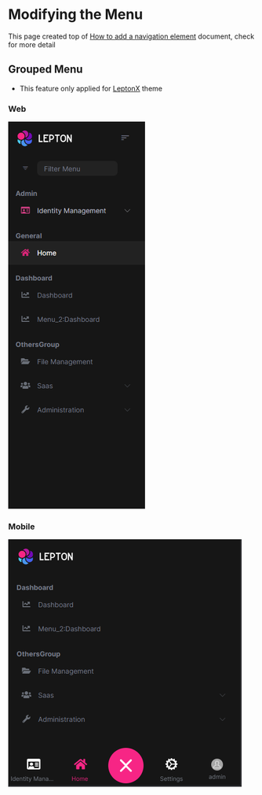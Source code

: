 # Modifying the Menu

This page created top of [How to add a navigation element](https://docs.abp.io/en/abp/latest/UI/Angular/Modifying-the-Menu#how-to-add-a-navigation-element) document, check for more detail


## Grouped Menu

- This feature only applied for [LeptonX](https://docs.abp.io/en/commercial/latest/themes/lepton-x/angular) theme

### Web

![grouped-menu](./images/grouped-menu.png)

### Mobile
![grouped-menu-mobile](./images/grouped-menu-mobile.png)
